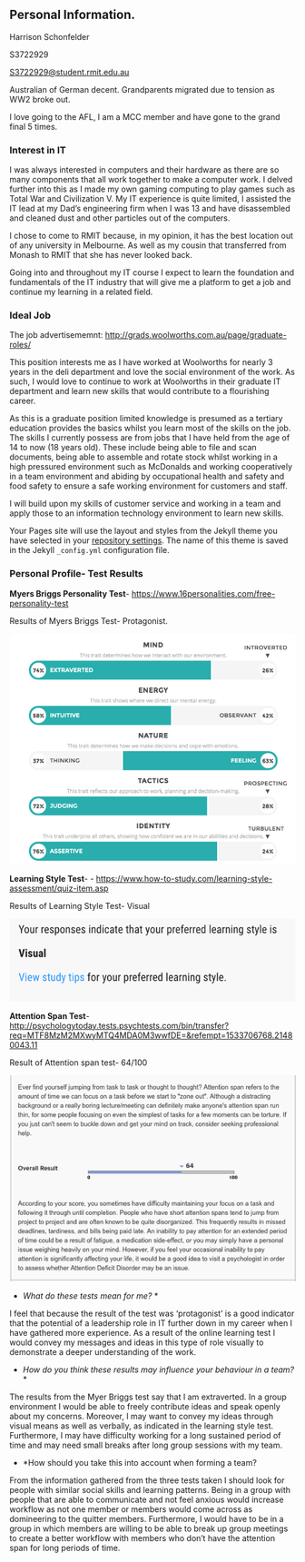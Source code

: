 ## Personal Information. 
Harrison Schonfelder

S3722929

S3722929@student.rmit.edu.au

Australian of German decent. Grandparents migrated due to tension as WW2 broke out. 

I love going to the AFL, I am a MCC member and have gone to the grand final 5 times.

### Interest in IT

I was always interested in computers and their hardware as there are so many components that all work together to make a computer work. I delved further into this as I made my own gaming computing to play games such as Total War and Civilization V. My IT experience is quite limited, I assisted the IT lead at my Dad’s engineering firm when I was 13 and have disassembled and cleaned dust and other particles out of the computers. 


I chose to come to RMIT because, in my opinion, it has the best location out of any university in Melbourne. As well as my cousin that transferred from Monash to RMIT that she has never looked back.


Going into and throughout my IT course I expect to learn the foundation and fundamentals of the IT industry that will give me a platform to get a job and continue my learning in a related field. 



### Ideal Job

The job advertisememnt: http://grads.woolworths.com.au/page/graduate-roles/


This position interests me as I have worked at Woolworths for nearly 3 years in the deli department and love the social environment of the work. As such, I would love to continue to work at Woolworths in their graduate IT department and learn new skills that would contribute to a flourishing career.  


As this is a graduate position limited knowledge is presumed as a tertiary education provides the basics whilst you learn most of the skills on the job. The skills I currently possess are from jobs that I have held from the age of 14 to now (18 years old). These include being able to file and scan documents, being able to assemble and rotate stock whilst working in a high pressured environment such as McDonalds and working cooperatively in a team environment and abiding by occupational health and safety and food safety to ensure a safe working environment for customers and staff.


I will build upon my skills of customer service and working in a team and apply those to an information technology environment to learn new skills. 


Your Pages site will use the layout and styles from the Jekyll theme you have selected in your [repository settings](https://github.com/HarrySchon123/HarrysIntroProfile/settings). The name of this theme is saved in the Jekyll `_config.yml` configuration file.

### Personal Profile- Test Results

**Myers Briggs Personality Test**- https://www.16personalities.com/free-personality-test

Results of Myers Briggs Test- Protagonist. 


![](Github/MyerBriggs.png)


**Learning Style Test**- - https://www.how-to-study.com/learning-style-assessment/quiz-item.asp

Results of Learning Style Test- Visual

![](Github/%20LTS.png)


**Attention Span Test**- http://psychologytoday.tests.psychtests.com/bin/transfer?req=MTF8MzM2MXwyMTQ4MDA0M3wwfDE=&refempt=1533706768.21480043.11

Result of Attention span test- 64/100

![](Github/SPAN.png)

* *What do these tests mean for me?* *

I feel that because the result of the test was ‘protagonist’ is a good indicator that the potential of a leadership role in IT further down in my career when I have gathered more experience.  As a result of the online learning test I would convey my messages and ideas in this type of role visually to demonstrate a deeper understanding of the work. 


* *How do you think these results may influence your behaviour in a team?* * 

The results from the Myer Briggs test say that I am extraverted. In a group environment I would be able to freely contribute ideas and speak openly about my concerns. Moreover, I may want to convey my ideas through visual means as well as verbally, as indicated in the learning style test. Furthermore, I may have difficulty working for a long sustained period of time and may need small breaks after long group sessions with my team. 


* *How should you take this into account when forming a team? 

From the information gathered from the three tests taken I should look for people with similar social skills and learning patterns. Being in a group with people that are able to communicate and not feel anxious would increase workflow as not one member or members would come across as domineering to the quitter members. Furthermore, I would have to be in a group in which members are willing to be able to break up group meetings to create a better workflow with members who don’t have the attention span for long periods of time. 


